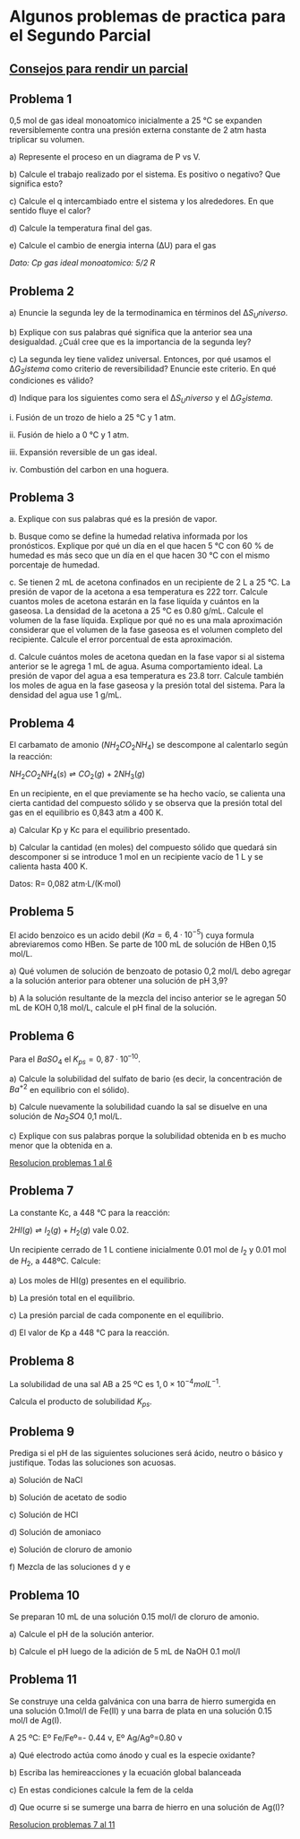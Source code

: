 # Algunos problemas de practica para el Segundo Parcial

## [Consejos para rendir un parcial](Consejos%20para%20resolver%20parciales.md)

## Problema 1
0,5 mol de gas ideal monoatomico inicialmente a 25 °C se expanden reversiblemente contra una presión externa constante de 2 atm hasta triplicar su volumen.

a) Represente el proceso en un diagrama de P vs V.

b) Calcule el trabajo realizado por el sistema. Es positivo o negativo? Que significa esto?

c) Calcule el q intercambiado entre el sistema y los alrededores. En que sentido fluye el calor?

d) Calcule la temperatura final del gas.

e) Calcule el cambio de energia interna (∆U) para el gas

*Dato: Cp gas ideal monoatomico: 5/2 R*



## Problema 2

a) Enuncie la segunda ley de la termodinamica en términos del $∆S_Universo$. 

b) Explique con sus palabras qué significa que la anterior sea una desigualdad. ¿Cuál cree que es la importancia de la segunda ley?

c) La segunda ley tiene validez universal. Entonces, por qué usamos el $∆G_Sistema$ como criterio de reversibilidad? Enuncie este criterio. En qué condiciones es válido?

d) Indique para los siguientes como sera el $∆S_Universo$ y el $∆G_Sistema$.

i. Fusión de un trozo de hielo a 25 °C y 1 atm. 

ii. Fusión de hielo a 0 °C y 1 atm.

iii. Expansión reversible de un gas ideal.

iv. Combustión del carbon en una hoguera.



## Problema 3

a. Explique con sus palabras qué es la presión de vapor.

b. Busque como se define la humedad relativa informada por los pronósticos. Explique por qué un día en el que hacen 5 °C con 60 % de humedad es más seco que un día en el que hacen 30 °C con el mismo porcentaje de humedad.

c. Se tienen 2 mL de acetona confinados en un recipiente de 2 L a 25 °C. La presión de vapor de la acetona a esa temperatura es 222 torr. Calcule cuantos moles de acetona estarán en la fase liquída y cuántos en la gaseosa. La densidad de la acetona a 25 °C es 0.80 g/mL. Calcule el volumen de la fase líquida. Explique por qué no es una mala aproximación considerar que el volumen de la fase gaseosa es el volumen completo del recipiente. Calcule el error porcentual de esta aproximación. 

d. Calcule cuántos moles de acetona quedan en la fase vapor si al sistema anterior se le agrega 1 mL de agua. Asuma comportamiento ideal. La presión de vapor del agua a esa temperatura es 23.8 torr. Calcule también los moles de agua en la fase gaseosa y la presión total del sistema. Para la densidad del agua use 1 g/mL.



## Problema 4

El carbamato de amonio ($NH_2CO_2NH_4$) se descompone al calentarlo según la reacción:

$NH_2CO_2NH_4(s) \rightleftharpoons CO_2(g) + 2NH_3(g)$

En un recipiente, en el que previamente se ha hecho vacío, se calienta una cierta cantidad del compuesto sólido y se observa que la presión total del gas en el equilibrio es 0,843 atm a 400 K.

a) Calcular Kp y Kc para el equilibrio presentado.

b) Calcular la cantidad (en moles) del compuesto sólido que quedará sin descomponer si se introduce 1 mol en un recipiente vacío de 1 L y se calienta hasta 400 K.

Datos: R= 0,082 atm·L/(K·mol)



## Problema 5

El acido benzoico es un acido debil ($Ka = 6, 4 · 10^{−5}$) cuya formula abreviaremos como HBen. Se parte de 100 mL de solución de HBen 0,15 mol/L. 

a) Qué volumen de solución de benzoato de potasio 0,2 mol/L debo agregar a la solución anterior para obtener una solución de pH 3,9? 

b) A la solución resultante de la mezcla del inciso anterior se le agregan 50 mL de KOH 0,18 mol/L, calcule el pH final de la solución.



## Problema 6

Para el $BaSO_4$ el $K_{ps} = 0, 87 · 10^{–10}$. 

a) Calcule la solubilidad del sulfato de bario (es decir, la concentración de $Ba^{+2}$ en equilibrio con el sólido). 

b) Calcule nuevamente la solubilidad cuando la sal se disuelve en una solución de $Na_2SO4$ 0,1 mol/L. 

c) Explique con sus palabras porque la solubilidad obtenida en b es mucho menor que la obtenida en a.



[Resolucion problemas 1 al 6](/res2/parte1.md)



## Problema 7

La constante Kc, a 448 °C para la reacción:

$2HI(g) \rightleftharpoons I_2(g) + H_2(g)$ vale 0.02.

Un recipiente cerrado de 1 L contiene inicialmente 0.01 mol de $I_2$ y 0.01 mol de $H_2$, a 448ºC. Calcule:

a) Los moles de HI(g) presentes en el equilibrio.

b) La presión total en el equilibrio.

c) La presión parcial de cada componente en el equilibrio.

d) El valor de Kp a 448 °C para la reacción.



## Problema 8

La solubilidad de una sal AB a 25 ºC es $1,0 \times 10^{-4} mol L^{-1}$. 

Calcula el producto de solubilidad $K_{ps}$.



## Problema 9

Prediga si el pH de las siguientes soluciones será ácido, neutro o básico y justifique. Todas las soluciones son acuosas.

a) Solución de NaCl

b) Solución de acetato de sodio

c) Solución de HCl

d) Solución de amoniaco

e) Solución de cloruro de amonio

f) Mezcla de las soluciones d y e



## Problema 10

Se preparan 10 mL de una solución 0.15 mol/l de cloruro de amonio.

a) Calcule el pH de la solución anterior.

b) Calcule el pH luego de la adición de 5 mL de NaOH 0.1 mol/l



## Problema 11

Se construye una celda galvánica con una barra de hierro sumergida en una solución 0.1mol/l de Fe(II) y una barra de plata en una solución 0.15 mol/l de Ag(I).

A 25 ºC: Eº Fe/Feº=- 0.44 v, Eº Ag/Agº=0.80 v

a) Qué electrodo actúa como ánodo y cual es la especie oxidante?

b) Escriba las hemireacciones y la ecuación global balanceada

c) En estas condiciones calcule la fem de la celda

d) Que ocurre si se sumerge una barra de hierro en una solución de Ag(I)?



[Resolucion problemas 7 al 11](/res2/parte2.pdf)



